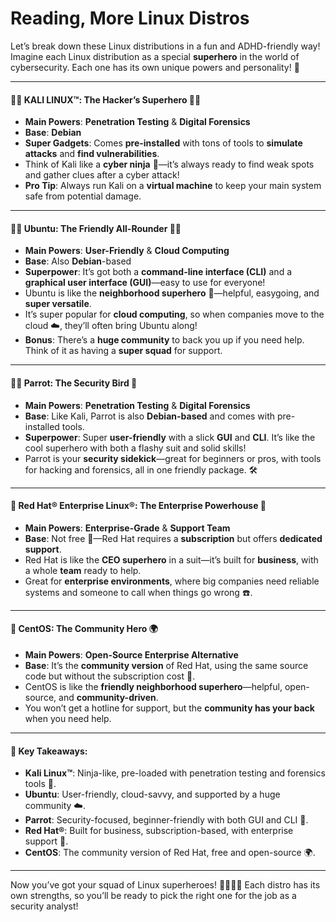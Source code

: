 # Reading, More Linux Distros

Let’s break down these Linux distributions in a fun and ADHD-friendly way! Imagine each Linux distribution as a special **superhero** in the world of cybersecurity. Each one has its own unique powers and personality! 🌟

***

#### 🕵️‍♂️ KALI LINUX™: The Hacker’s Superhero 🦸‍♂️

* **Main Powers**: **Penetration Testing** & **Digital Forensics**
* **Base**: **Debian**
* **Super Gadgets**: Comes **pre-installed** with tons of tools to **simulate attacks** and **find vulnerabilities**.
* Think of Kali like a **cyber ninja** 🥷—it’s always ready to find weak spots and gather clues after a cyber attack!
* **Pro Tip**: Always run Kali on a **virtual machine** to keep your main system safe from potential damage.

***

#### 🧑‍💻 **Ubuntu**: The Friendly All-Rounder 🦸‍♀️

* **Main Powers**: **User-Friendly** & **Cloud Computing**
* **Base**: Also **Debian**-based
* **Superpower**: It’s got both a **command-line interface (CLI)** and a **graphical user interface (GUI)**—easy to use for everyone!
* Ubuntu is like the **neighborhood superhero** 🦸—helpful, easygoing, and **super versatile**.
* It’s super popular for **cloud computing**, so when companies move to the cloud ☁️, they’ll often bring Ubuntu along!
* **Bonus**: There’s a **huge community** to back you up if you need help. Think of it as having a **super squad** for support.

***

#### 🦸‍♂️ **Parrot**: The Security Bird 🦅

* **Main Powers**: **Penetration Testing** & **Digital Forensics**
* **Base**: Like Kali, Parrot is also **Debian-based** and comes with pre-installed tools.
* **Superpower**: Super **user-friendly** with a slick **GUI** and **CLI**. It’s like the cool superhero with both a flashy suit and solid skills!
* Parrot is your **security sidekick**—great for beginners or pros, with tools for hacking and forensics, all in one friendly package. 🛠️

***

#### 🏢 **Red Hat® Enterprise Linux®**: The Enterprise Powerhouse 🦾

* **Main Powers**: **Enterprise-Grade** & **Support Team**
* **Base**: Not free 🤑—Red Hat requires a **subscription** but offers **dedicated support**.
* Red Hat is like the **CEO superhero** in a suit—it’s built for **business**, with a whole **team** ready to help.
* Great for **enterprise environments**, where big companies need reliable systems and someone to call when things go wrong ☎️.

***

#### 🤝 **CentOS**: The Community Hero 🌍

* **Main Powers**: **Open-Source Enterprise Alternative**
* **Base**: It’s the **community version** of Red Hat, using the same source code but without the subscription cost 💸.
* CentOS is like the **friendly neighborhood superhero**—helpful, open-source, and **community-driven**.
* You won’t get a hotline for support, but the **community has your back** when you need help.

***

#### 📝 Key Takeaways:

* **Kali Linux™**: Ninja-like, pre-loaded with penetration testing and forensics tools 🥷.
* **Ubuntu**: User-friendly, cloud-savvy, and supported by a huge community ☁️.
* **Parrot**: Security-focused, beginner-friendly with both GUI and CLI 🦅.
* **Red Hat®**: Built for business, subscription-based, with enterprise support 🏢.
* **CentOS**: The community version of Red Hat, free and open-source 🌍.

***

Now you’ve got your squad of Linux superheroes! 🦸‍♂️🦸‍♀️ Each distro has its own strengths, so you’ll be ready to pick the right one for the job as a security analyst!
